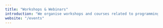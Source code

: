 ```yaml
---
title: "Workshops & Webinars"
introduction: "We organise workshops and courses related to programming and statistics, and webinars on trends and advancements in data science."
website: "/events"
---
```

